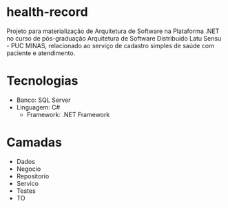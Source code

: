 # health-record
Projeto para materialização de Arquitetura de Software na Plataforma .NET no curso de pós-graduação Arquitetura de Software Distribuído Latu Sensu - PUC MINAS, relacionado ao serviço de cadastro simples de saúde com paciente e atendimento.

# Tecnologias
* Banco: SQL Server
* Linguagem: C#
  * Framework: .NET Framework

# Camadas
* Dados
* Negocio
* Repositorio
* Servico
* Testes
* TO
